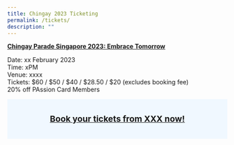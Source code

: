 ```yaml
---
title: Chingay 2023 Ticketing
permalink: /tickets/
description: ""
---
```

<u><b>Chingay Parade Singapore 2023: Embrace Tomorrow</b></u>

<p>Date: xx February 2023 <br>
Time: xPM <br>
Venue: xxxx <br>
Tickets: $60 / $50 / $40 / $28.50 / $20 (excludes booking fee) <br>
20% off PAssion Card Members</p>

<div style="background-color:hsla(208, 100%, 97%, 1); padding:.5rem; text-align:Center; line-height: 1.3em; font-size:1.2rem"><a href="https://www.sistic.com.sg" target="_blank"><br><b>Book your tickets from XXX now!</b></a><br><br></div>